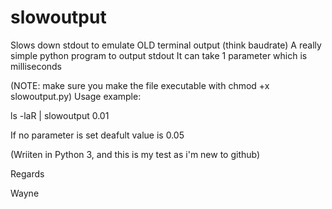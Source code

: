 # slowoutput
Slows down stdout to emulate OLD terminal output (think baudrate)
A really simple python program to output stdout 
It can take 1 parameter which is milliseconds

(NOTE: make sure you make the file executable with chmod +x slowoutput.py)
Usage example:

ls -laR | slowoutput 0.01

If no parameter is set deafult value is 0.05

(Wriiten in Python 3, and this is my test as i'm new to github)

Regards

Wayne
